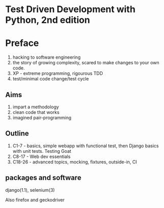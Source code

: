 # Test Driven Development with Python, 2nd edition

# Preface
1. hacking to software engineering
2. the story of growing complexity, scared to make changes to your own code.
3. XP - extreme programming, rigourous TDD
4. test/minimal code change/test cycle

## Aims
1. impart a methodology
2. clean code that works
3. imagined pair-programming

## Outline
1. C1-7 - basics, simple webapp with functional test, then Django basics with unit tests. Testing Goat
2. C8-17 - Web dev essentials
3. C18-26 - advanced topics, mocking, fixtures, outside-in, CI


## packages and software
django(1.1), selenium(3)

Also  firefox and geckodriver

